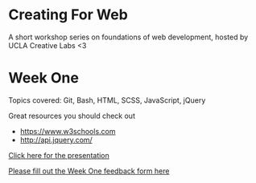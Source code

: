 # Creating For Web
A short workshop series on foundations of web development, hosted by UCLA Creative Labs &lt;3

# Week One
Topics covered: Git, Bash, HTML, SCSS, JavaScript, jQuery

Great resources you should check out
  * https://www.w3schools.com
  * http://api.jquery.com/

[Click here for the presentation](https://docs.google.com/presentation/d/1vfxWBv2iXhfH2RkJvc2i8xNUQxTsQ35Mb_n6mWB0NnI/edit?usp=sharing)

[Please fill out the Week One feedback form here](https://goo.gl/forms/c7R7PI6NqGK3yR2M2)
